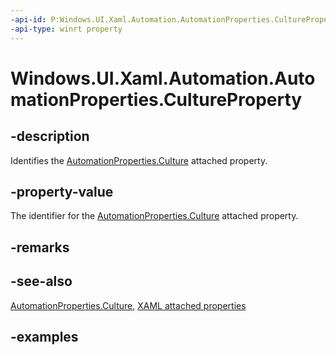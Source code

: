 ```yaml
---
-api-id: P:Windows.UI.Xaml.Automation.AutomationProperties.CultureProperty
-api-type: winrt property
---
```


<!-- Property syntax.
public DependencyProperty CultureProperty { get; }
-->

# Windows.UI.Xaml.Automation.AutomationProperties.CultureProperty

## -description
Identifies the [AutomationProperties.Culture](automationproperties_culture.md) attached property.  



## -property-value
The identifier for the [AutomationProperties.Culture](automationproperties_culture.md) attached property.  

## -remarks

## -see-also

[AutomationProperties.Culture](automationproperties_culture.md), [XAML attached properties](/windows/uwp/xaml-platform/attached-properties-overview)

## -examples

